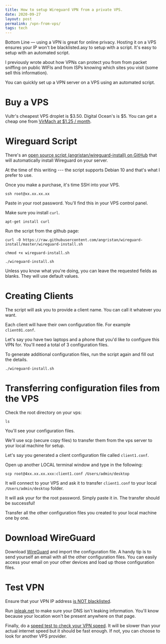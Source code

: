 ```yaml
---
title: How to setup Wireguard VPN from a private VPS.
date: 2020-09-27
layout: post
permalink: /vpn-from-vps/
tags: tech
---
```


Bottom Line — using a VPN is great for online privacy. Hosting it on a VPS ensures your IP won't be blacklisted.asy to setup with a script. It's easy to setup with an automated script.

I previously wrote about how VPNs can protect you from from packet sniffing on public WIFIs and from ISPs knowing which sites you visit (some sell this information).

You can quickly set up a VPN server on a VPS using an automated script.

# Buy a VPS
Vultr's cheapest VPS droplet is $3.50. Digital Ocean's is $5. You can get a cheap one from [VirMach at $1.25 / month](https://www.google.com/url?sa=t&rct=j&q=&esrc=s&source=web&cd=&cad=rja&uact=8&ved=2ahUKEwjKiYWa5IrsAhXlY98KHXEKBTIQFjAAegQIBBAB&url=https%3A%2F%2Fbilling.virmach.com%2Fcart.php&usg=AOvVaw3U7Q7qDAKWMsQSU1reS0Yu).

# Wireguard Script
There's an [open source script (angristan/wireguard-install) on GitHub](https://github.com/angristan/wireguard-install) that will automatically install Wireguard on your server.

At the time of this writing --- the script supports Debian 10 and that's what I prefer to use.

Once you make a purchase, it's time SSH into your VPS.

`ssh root@xx.xx.xx.xx`

Paste in your root password. You'll find this in your VPS control panel.

Make sure you install `curl`.

`apt-get install curl`

Run the script from the github page:

`curl -O https://raw.githubusercontent.com/angristan/wireguard-install/master/wireguard-install.sh`

`chmod +x wireguard-install.sh`

`./wireguard-install.sh`

Unless you know what you're doing, you can leave the requested fields as blanks. They will use default values.

# Creating Clients
The script will ask you to provide a client name. You can call it whatever you want.

Each client will have their own configuration file. For example `client01.conf`.

Let's say you have two laptops and a phone that you'd like to configure this VPN for. You'll need a total of 3 configuration files.

To generate additional configuration files, run the script again and fill out the details.

`./wireguard-install.sh`

# Transferring configuration files from the VPS

Check the root directory on your vps:

`ls`

You'll see your configuration files.

We'll use scp (secure copy files) to transfer them from the vps server to your local machine for setup.

Let's say you generated a client configuration file called `client1.conf`.

Open up another LOCAL terminal window and type in the following:

`scp root@4xx.xx.xx.xxx:client1.conf /Users/admin/desktop`

It will connect to your VPS and ask it to transfer `client1.conf` to your local `/Users/admin/desktop` folder.

It will ask your for the root password. Simply paste it in. The transfer should be successful!

Transfer all the other configuration files you created to your local machine one by one.

# Download WireGuard
Download [WireGuard](https://www.wireguard.com/) and import the configuration file.
A handy tip is to send yourself an email with all the other configuration files. You can easily access your email on your other devices and load up those configuration files.

# Test VPN

Ensure that your VPN IP address [is NOT blacklisted](https://whatismyipaddress.com/blacklist-check).

Run [ipleak.net](https://ipleak.net/) to make sure your DNS isn't leaking information. You'll know because your location won't be present anywhere on that page.

Finally, do a [speed test to check your VPN speed](https://www.speedtest.net/). It will be slower than your actual internet speed but it should be fast enough. If not, you can choose to look for another VPS provider.